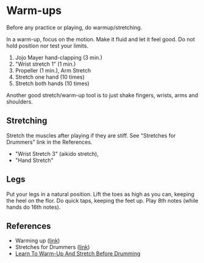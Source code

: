 # Warm-ups

Before any practice or playing, do warmup/stretching. 

In a warm-up, focus on the motion. Make it fluid and let it feel good. Do not hold position nor test your limits.

1. Jojo Mayer hand-clapping (3 min.)
2. "Wrist stretch 1" (1 min.)
3. Propeller (1 min.), Arm Stretch
4. Stretch one hand (10 times)
5. Stretch both hands (10 times)

Another good stretch/warm-up tool is to just shake fingers, wrists, arms and shoulders.

## Stretching

Stretch the muscles after playing if they are stiff. See "Stretches for Drummers" link in the References.

- "Wrist Stretch 3" (aikido stretch),
- "Hand Stretch"

## Legs

Put your legs in a natural position. Lift the toes as high as you can, keeping the heel on the flor. Do quick taps, keeping the feet up. Play 8th notes (while hands do 16th notes).

## References

- Warming up ([link](http://www.drummercafe.com/education/lessons/stretching-and-warming-up-the-body.html))
- Stretches for Drummers ([link](http://puppetista.org/drums/stretch.html))
- [Learn To Warm-Up And Stretch Before Drumming](http://www.rockdrummingsystem.com/underground/drum-articles/stretch-and-warm-up.php)
